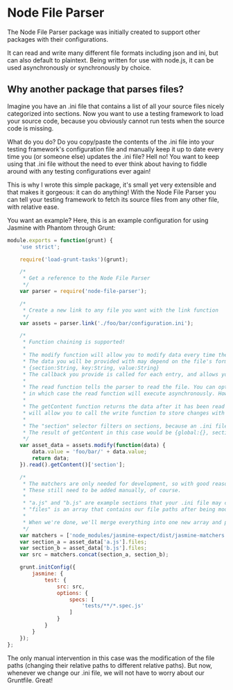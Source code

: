 # Node File Parser
The Node File Parser package was initially created to support other packages with their configurations.

It can read and write many different file formats including json and ini, but can also default to plaintext. Being written for use with node.js, it can be used asynchronously or synchronously by choice.

## Why another package that parses files?
Imagine you have an .ini file that contains a list of all your source files nicely categorized into sections. Now you want to use a testing framework to load your source code, because you obviously cannot run tests when the source code is missing.

What do you do? Do you copy/paste the contents of the .ini file into your testing framework's configuration file and manually keep it up to date every time you (or someone else) updates the .ini file? Hell no! You want to keep using that .ini file without the need to ever think about having to fiddle around with any testing configurations ever again!

This is why I wrote this simple package, it's small yet very extensible and that makes it gorgeous: it can do anything! With the Node File Parser you can tell your testing framework to fetch its source files from any other file, with relative ease.

You want an example? Here, this is an example configuration for using Jasmine with Phantom through Grunt:
````javascript
module.exports = function(grunt) {
    'use strict';

    require('load-grunt-tasks')(grunt);

    /*
     * Get a reference to the Node File Parser
     */
    var parser = require('node-file-parser');

    /*
     * Create a new link to any file you want with the link function
     */
    var assets = parser.link('./foo/bar/configuration.ini');

    /*
     * Function chaining is supported!
     *
     * The modify function will allow you to modify data every time the read function is triggered.
     * The data you will be provided with may depend on the file's format. For .ini files, it's as follows:
     * {section:String, key:String, value:String}
     * The callback you provide is called for each entry, and allows you to modify that entry before it's submit.
     *
     * The read function tells the parser to read the file. You can optionally provide a callback function as parameter,
     * in which case the read function will execute asynchronously. However, we want to use a synchronous call in this case.
     *
     * The getContent function returns the data after it has been read and parsed. Modifying the result of this function
     * will allow you to call the write function to store changes with the setContent function.
     *
     * The "section" selector filters on sections, because an .ini file can also contain global variables, but we do not want them.
     * The result of getContent in this case would be {global:{}, section:{}}, but we only want section.
     */
    var asset_data = assets.modify(function(data) {
        data.value = 'foo/bar/' + data.value;
        return data;
    }).read().getContent()['section'];

    /*
     * The matchers are only needed for development, so with good reason they're not in our .ini.
     * These still need to be added manually, of course.
     *
     * "a.js" and "b.js" are example sections that your .ini file may contain, and in this case,
     * "files" is an array that contains our file paths after being modified by our modifier.
     *
     * When we're done, we'll merge everything into one new array and pass it to Jasmine.
     */
    var matchers = ['node_modules/jasmine-expect/dist/jasmine-matchers.js'];
    var section_a = asset_data['a.js'].files;
    var section_b = asset_data['b.js'].files;
    var src = matchers.concat(section_a, section_b);

    grunt.initConfig({
        jasmine: {
            test: {
                src: src,
                options: {
                    specs: [
                        'tests/**/*.spec.js'
                    ]
                }
            }
        }
    });
};
````
The only manual intervention in this case was the modification of the file paths (changing their relative paths to different relative paths). But now, whenever we change our .ini file, we will not have to worry about our Gruntfile. Great!
